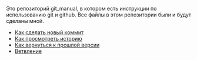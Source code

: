 Это репозиторий git_manual, в котором есть инструкции по использованию git и github.
Все файлы в этом репозитории были и будут сделаны мной.
- [Как сделать новый коммит](./commit_help.md)
- [Как просмотреть историю](./log_help.md)
- [Как вернуться к прошлой версии](./reset_help.md)
- [Ветвление](./branch_help.md)
